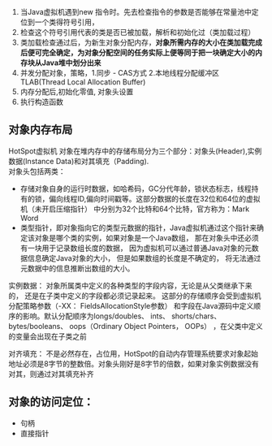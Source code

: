 1. 当Java虚拟机遇到new 指令时。先去检查指令的参数是否能够在常量池中定位到一个类得符号引用，
2. 检查这个符号引用代表的类是否已被加载，解析和初始化过（类加载过程）
3. 类加载检查通过后，为新生对象分配内存，**对象所需内存的大小在类加载完成后便可完全确定，为对象分配空间的任务实际上便等同于把一块确定大小的内存块从Java堆中划分出来**
4. 并发分配对象，策略，1.同步 - CAS方式 2.本地线程分配缓冲区 TLAB(Thread Local Allocation Buffer) 
5. 内存分配后,初始化零值, 对象头设置
6. 执行构造函数

## 对象内存布局  
HotSpot虚拟机
对象在堆内存中的存储布局分为三个部分：对象头(Header),实例数据(Instance Data)和对其填充（Padding).  
对象头包括两类：
* 存储对象自身的运行时数据，如哈希码，GC分代年龄，锁状态标志，线程持有的锁，偏向线程ID,偏向时间戳等。这部分数据的长度在32位和64位的虚拟机（未开启压缩指针） 中分别为32个比特和64个比特，官方称为：Mark Word
* 类型指针，即对象指向它的类型元数据的指针，Java虚拟机通过这个指针来确定该对象是哪个类的实例，如果对象是一个Java数组， 那在对象头中还必须有一块用于记录数组长度的数据， 因为虚拟机可以通过普通Java对象的元数据信息确定Java对象的大小， 但是如果数组的长度是不确定的， 将无法通过元数据中的信息推断出数组的大小。  

实例数据：
对象所属类中定义的各种类型的字段内容，无论是从父类继承下来的， 还是在子类中定义的字段都必须记录起来。 这部分的存储顺序会受到虚拟机分配策略参数（-XX： FieldsAllocationStyle参数） 和字段在Java源码中定义顺序的影响。默认分配顺序为longs/doubles、 ints、 shorts/chars、 bytes/booleans、 oops（Ordinary Object Pointers， OOPs） ，在父类中定义的变量会出现在子类之前

对齐填充：
不是必然存在，占位用，HotSpot的自动内存管理系统要求对象起始地址必须是8字节的整数倍。对象头刚好是8字节的倍数，如果对象实例数据没有对其，则通过对其填充补齐

## 对象的访问定位：
* 句柄
* 直接指针